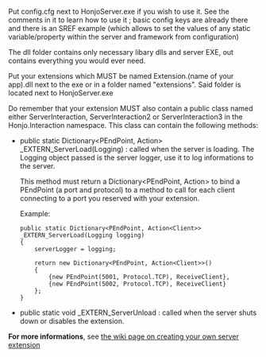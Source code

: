 Put config.cfg next to HonjoServer.exe if you wish to use it. See the comments in it to learn how to use it ; basic config keys are already there and there is an SREF example (which allows to set the values of any static variable/property within the server and framework from configuration)

The dll folder contains only necessary libary dlls and server EXE, out contains everything you would ever need.

Put your extensions which MUST be named Extension.(name of your app).dll next to the exe or in a folder named "extensions". Said folder is located next to HonjoServer.exe
  
Do remember that your extension MUST also contain a public class named either ServerInteraction, ServerInteraction2 or ServerInteraction3 in the Honjo.Interaction namespace. This class can contain the following methods:
- public static Dictionary<PEndPoint, Action<Client>> _EXTERN_ServerLoad(Logging) : called when the server is loading. The Logging object passed is the server logger, use it to log informations to the server.
  
    This method must return a Dictionary<PEndPoint, Action<Client>> to bind a PEndPoint (a port and protocol) to a method to call for each client connecting to a port you reserved with your extension.
  
  Example:
  
      public static Dictionary<PEndPoint, Action<Client>> _EXTERN_ServerLoad(Logging logging)
      {
          serverLogger = logging;

          return new Dictionary<PEndPoint, Action<Client>>()
          {
              {new PEndPoint(5001, Protocol.TCP), ReceiveClient},
              {new PEndPoint(5002, Protocol.TCP), ReceiveClient}
          };
      }
- public static void _EXTERN_ServerUnload : called when the server shuts down or disables the extension.

**For more informations**, see [the wiki page on creating your own server extension](https://github.com/Reymmer/honjo-net/wiki/Creating-your-own-server-extension)
